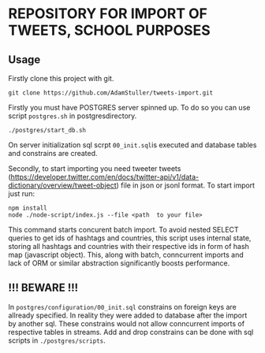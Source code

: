 # REPOSITORY FOR IMPORT OF TWEETS, SCHOOL PURPOSES

## Usage

Firstly  clone this project with git. 

```
git clone https://github.com/AdamStuller/tweets-import.git
```

Firstly you must have POSTGRES server spinned up. To do so you can use script `postgres.sh` in postgresdirectory. 

```
./postgres/start_db.sh
```

On server initialization sql scrpt `00_init.sql`is executed and database tables and constrains are created. 

Secondly, to start importing you need tweeter tweets (https://developer.twitter.com/en/docs/twitter-api/v1/data-dictionary/overview/tweet-object)
 file in json or jsonl format. To start import just run: 

```
npm install
node ./node-script/index.js --file <path  to your file>
```

This command starts concurent batch import. To avoid nested SELECT queries to get ids of hashtags and countries, this script uses internal state, 
storing all hashtags and countries with  their respective ids in form of hash map (javascript object). This, along with batch, conncurrent imports 
and lack of ORM or similar abstraction significantly boosts performance.  


##  !!! BEWARE !!! 

In `postgres/configuration/00_init.sql` constrains on foreign keys are allready specified. In reality they were added to database after the import 
by another sql. These constrains would not allow conncurrent imports of respective tables in streams. Add and drop constrains can be done with sql scripts in `./postgres/scripts`.
